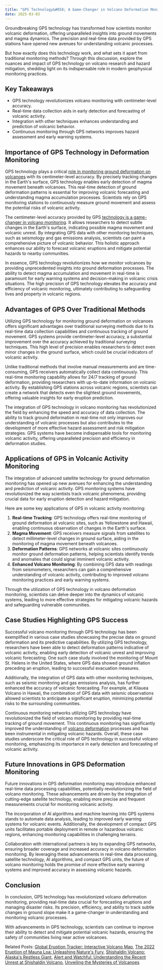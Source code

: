 ```yaml
---
title: "GPS Technology&#058; A Game-Changer in Volcano Deformation Monitoring"
date: 2025-03-03
---
```


Groundbreaking GPS technology has transformed how scientists monitor volcanic deformation, offering unparalleled insights into ground movements and magma dynamics. The precision and real-time data provided by GPS stations have opened new avenues for understanding volcanic processes.

But how exactly does this technology work, and what sets it apart from traditional monitoring methods? Through this discussion, explore the nuances and impact of GPS technology on volcano research and hazard mitigation, shedding light on its indispensable role in modern geophysical monitoring practices.

## Key Takeaways

- GPS technology revolutionizes volcano monitoring with centimeter-level accuracy.
- Real-time data collection aids in early detection and forecasting of volcanic activity.
- Integration with other techniques enhances understanding and prediction of volcanic behavior.
- Continuous monitoring through GPS networks improves hazard assessment and early warning systems.

## Importance of GPS Technology in Deformation Monitoring

GPS technology plays a critical [role in monitoring ground deformation on volcanoes](https://magmamatters.com/the-role-of-volcanoes-in-earths-carbon-cycle-5/ "The Role Of Volcanoes In Earth’s Carbon Cycle") with its centimeter-level accuracy. By precisely tracking changes in the Earth's surface, GPS technology enables early detection of magma movement beneath volcanoes. This real-time detection of ground deformation patterns is essential for improving volcanic forecasting and understanding magma accumulation processes. Scientists rely on GPS monitoring stations to continuously measure ground movement and assess the potential risks of volcanic activity.

The centimeter-level accuracy provided by GPS [technology is a game-changer in volcano monitoring](https://magmamatters.com/the-art-and-science-of-volcano-monitoring/ "The Art and Science of Volcano Monitoring"). It allows researchers to detect subtle changes in the Earth's surface, indicating possible magma movement and volcanic unrest. By integrating GPS data with other monitoring techniques, such as seismology and gas emissions analysis, scientists can paint a comprehensive picture of volcanic behavior. This holistic approach enhances our ability to forecast volcanic eruptions and mitigate potential hazards to nearby communities.

In essence, GPS technology revolutionizes how we monitor volcanoes by providing unprecedented insights into ground deformation processes. The ability to detect magma accumulation and movement in real-time is paramount for early warning systems and decision-making in volcanic crisis situations. The high precision of GPS technology elevates the accuracy and efficiency of volcanic monitoring, ultimately contributing to safeguarding lives and property in volcanic regions.

## Advantages of GPS Over Traditional Methods

Utilizing GPS technology for monitoring ground deformation on volcanoes offers significant advantages over traditional surveying methods due to its real-time data collection capabilities and continuous tracking of ground movement. GPS systems provide centimeter-level accuracy, a substantial improvement over the accuracy achieved by traditional surveying techniques. This high level of precision enables researchers to detect even minor changes in the ground surface, which could be crucial indicators of volcanic activity.

Unlike traditional methods that involve manual measurements and are time-consuming, GPS receivers automatically collect data continuously. This real-time monitoring capability allows for 24/7 tracking of ground deformation, providing researchers with up-to-date information on volcanic activity. By establishing GPS stations across volcanic regions, scientists can create a network that detects even the slightest ground movements, offering valuable insights for early eruption prediction.

The integration of GPS technology in volcano monitoring has revolutionized the field by enhancing the speed and accuracy of data collection. The ability to track ground deformation in real-time not only improves our understanding of volcanic processes but also contributes to the development of more effective hazard assessment and risk mitigation strategies. GPS systems have become indispensable tools for monitoring volcanic activity, offering unparalleled precision and efficiency in deformation studies.

## Applications of GPS in Volcanic Activity Monitoring

The integration of advanced satellite technology for ground deformation monitoring has opened up new avenues for enhancing the understanding and prediction of volcanic activity. GPS monitoring systems have revolutionized the way scientists track volcanic phenomena, providing crucial data for early eruption detection and hazard mitigation.

Here are some key applications of GPS in volcanic activity monitoring:

1. **Real-time Tracking**: GPS technology offers real-time monitoring of ground deformation at volcanic sites, such as Yellowstone and Hawaii, enabling continuous observation of changes in the Earth's surface.
2. **Magma Movement**: GPS receivers measure signals from satellites to detect millimeter-level changes in ground surface, aiding in the monitoring of magma movement beneath volcanoes.
3. **Deformation Patterns**: GPS networks at volcanic sites continuously monitor ground deformation patterns, helping scientists identify trends and anomalies that could signal imminent volcanic activity.
4. **Enhanced Volcano Monitoring**: By combining GPS data with readings from seismometers, researchers can gain a comprehensive understanding of volcanic activity, contributing to improved volcano monitoring practices and early warning systems.

Through the utilization of GPS technology in volcano deformation monitoring, scientists can delve deeper into the dynamics of volcanic systems, leading to more effective strategies for mitigating volcanic hazards and safeguarding vulnerable communities.

## Case Studies Highlighting GPS Success

Successful volcano monitoring through GPS technology has been exemplified in various case studies showcasing the precise data on ground deformation and its predictive capabilities. By utilizing GPS technology, researchers have been able to detect deformation patterns indicative of volcanic activity, enabling early detection of volcanic unrest and improving volcanic forecasting. One such case study involved the monitoring of Mount St. Helens in the United States, where GPS data showed ground inflation preceding an eruption, leading to successful evacuation measures.

Additionally, the integration of GPS data with other monitoring techniques, such as seismic monitoring and gas emissions analysis, has further enhanced the accuracy of volcanic forecasting. For example, at Kilauea Volcano in Hawaii, the combination of GPS data with seismic observations allowed scientists to anticipate a significant eruption, minimizing potential risks to the surrounding communities.

Continuous monitoring networks utilizing GPS technology have revolutionized the field of volcano monitoring by providing real-time tracking of ground movement. This continuous monitoring has significantly improved the understanding of [volcano deformation](https://magmamatters.com/understanding-volcanic-formation-a-comprehensive-guide/ "Understanding Volcanic Formation: A Comprehensive Guide") processes and has been instrumental in mitigating volcanic hazards. Overall, these case studies underscore the critical role of GPS technology in successful volcano monitoring, emphasizing its importance in early detection and forecasting of volcanic activity.

## Future Innovations in GPS Deformation Monitoring

Future innovations in GPS deformation monitoring may introduce enhanced real-time data processing capabilities, potentially revolutionizing the field of volcano monitoring. These advancements are driven by the integration of cutting-edge satellite technology, enabling more precise and frequent measurements crucial for monitoring volcanic activity.

The incorporation of AI algorithms and machine learning into GPS systems stands to automate data analysis, leading to improved early warning systems for volcanic events. Additionally, the development of compact GPS units facilitates portable deployment in remote or hazardous volcanic regions, enhancing monitoring capabilities in challenging terrains.

Collaboration with international partners is key to expanding GPS networks, ensuring broader coverage and increased accuracy in volcano deformation monitoring. By leveraging these advancements in real-time data processing, satellite technology, AI algorithms, and compact GPS units, the future of volcano monitoring holds the promise of more effective early warning systems and improved accuracy in assessing volcanic hazards.

## Conclusion

In conclusion, GPS technology has revolutionized volcano deformation monitoring, providing real-time data crucial for forecasting eruptions and managing disaster risks. Its precision, efficiency, and ability to track subtle changes in ground slope make it a game-changer in understanding and monitoring volcanic processes.

With advancements in GPS technology, scientists can continue to improve their ability to detect and mitigate potential volcanic hazards, ensuring the safety of communities living near active volcanoes.

Related Posts: [Global Eruption Tracker: Interactive Volcano Map](https://magmamatters.com/global-eruption-tracker-interactive-volcano-map/), [The 2022 Eruption of Mauna Loa: Unleashing Nature's Fury](https://magmamatters.com/the-2022-eruption-of-mauna-loa-unleashing-natures-fury/), [Shishaldin Volcano: Alaska's Restless Giant](https://magmamatters.com/shishaldin-volcano-alaskas-restless-giant/), [Alert and Watchful: Understanding the Recent Unrest at Shishaldin Volcano](https://magmamatters.com/alert-and-watchful-understanding-the-recent-unrest-at-shishaldin-volcano/), [Unveiling the Mysteries of Volcanoes](https://magmamatters.com/unveiling-the-mysteries-of-volcanoes/)
